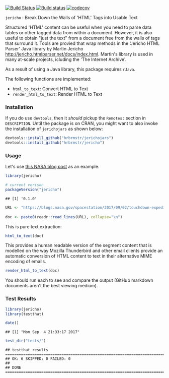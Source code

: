 
[![Build Status](https://travis-ci.org/hrbrmstr/jericho.svg?branch=master)](https://travis-ci.org/hrbrmstr/jericho) [![Build status](https://ci.appveyor.com/api/projects/status/nosmgh0b2wthjjf3/branch/master?svg=true)](https://ci.appveyor.com/project/hrbrmstr/jericho/branch/master) [![codecov](https://codecov.io/gh/hrbrmstr/jericho/branch/master/graph/badge.svg)](https://codecov.io/gh/hrbrmstr/jericho)

`jericho` : Break Down the Walls of 'HTML' Tags into Usable Text

Structured 'HTML' content can be useful when you need to parse data tables or other tagged data from within a document. However, it is also useful to obtain "just the text" from a document free from the walls of tags that surround it. Tools are provied that wrap methods in the 'Jericho HTML Parser' Java library by Martin Jericho <http://jericho.htmlparser.net/docs/index.html>. Martin's library is used in many at-scale projects, icluding the 'The Internet Archive'.

As a result of using a Java library, this package requires `rJava`.

The following functions are implemented:

-   `html_to_text`: Convert HTML to Text
-   `render_html_to_text`: Render HTML to Text

### Installation

If you do use `devtools`, then it *should* pickup the `Remotes:` section in `DESCRIPTION`. Until the package is on CRAN, you might want to also invoke the installation of `jerichojars` as shown below:

``` r
devtools::install_github("hrbrmstr/jerichojars")
devtools::install_github("hrbrmstr/jericho")
```

### Usage

Let's use [this NASA blog post](https://blogs.nasa.gov/spacestation/2017/09/02/touchdown-expedition-52-back-on-earth/) as an example.

``` r
library(jericho)

# current verison
packageVersion("jericho")
```

    ## [1] '0.1.0'

``` r
URL <- "https://blogs.nasa.gov/spacestation/2017/09/02/touchdown-expedition-52-back-on-earth/"
  
doc <- paste0(readr::read_lines(URL), collapse="\n")
```

This is pure text extraction:

``` r
html_to_text(doc)
```

This provides a human readable version of the segment content that is modelled on the way Mozilla Thunderbird and other email clients provide an automatic conversion of HTML content to text in their alternative MIME encoding of emails.

``` r
render_html_to_text(doc)
```

You should run each to see and compare the output (GitHub markdown documents aren't the best viewing medium).

### Test Results

``` r
library(jericho)
library(testthat)

date()
```

    ## [1] "Mon Sep  4 21:33:17 2017"

``` r
test_dir("tests/")
```

    ## testthat results ========================================================================================================
    ## OK: 6 SKIPPED: 0 FAILED: 0
    ## 
    ## DONE ===================================================================================================================
